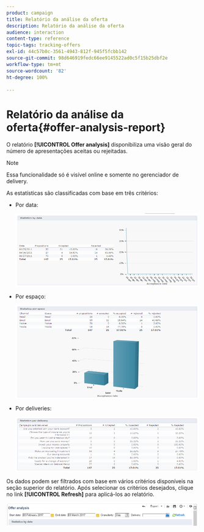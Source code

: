 ```yaml
---
product: campaign
title: Relatório da análise da oferta
description: Relatório da análise da oferta
audience: interaction
content-type: reference
topic-tags: tracking-offers
exl-id: 44c57b0c-3561-4943-812f-945f5fcbb142
source-git-commit: 98d646919fedc66ee9145522ad0c5f15b25dbf2e
workflow-type: tm+mt
source-wordcount: '82'
ht-degree: 100%

---
```


# Relatório da análise da oferta{#offer-analysis-report}

O relatório **[!UICONTROL Offer analysis]** disponibiliza uma visão geral do número de apresentações aceitas ou rejeitadas.

>[!NOTE]
>
>Essa funcionalidade só é visível online e somente no gerenciador de delivery.

As estatísticas são classificadas com base em três critérios:

* Por data:

   ![](assets/offer_report_perdate.png)

* Por espaço:

   ![](assets/offer_report_perspaces.png)

* Por deliveries:

   ![](assets/offer_report_perdeliveries.png)

Os dados podem ser filtrados com base em vários critérios disponíveis na seção superior do relatório. Após selecionar os critérios desejados, clique no link **[!UICONTROL Refresh]** para aplicá-los ao relatório.

![](assets/offer_report_criteria.png)
